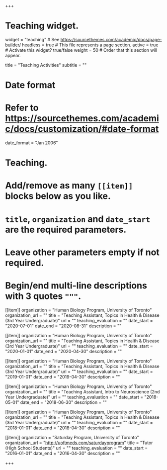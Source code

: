 +++
# Teaching widget.
widget = "teaching"  # See https://sourcethemes.com/academic/docs/page-builder/
headless = true  # This file represents a page section.
active = true  # Activate this widget? true/false
weight = 50  # Order that this section will appear.

title = "Teaching Activities"
subtitle = ""

# Date format
#   Refer to https://sourcethemes.com/academic/docs/customization/#date-format
date_format = "Jan 2006"

# Teaching.
#   Add/remove as many `[[item]]` blocks below as you like.
#   `title`, `organization` and `date_start` are the required parameters.
#   Leave other parameters empty if not required.
#   Begin/end multi-line descriptions with 3 quotes `"""`.

[[item]]
  organization = "Human Biology Program, University of Toronto"
  organization_url = ""
  title = "Teaching Assistant, Topics in Health & Disease (3rd Year Undergraduate)"
  url = ""
  teaching_evaluation = ""
  date_start = "2020-07-01"
  date_end = "2020-08-31"
  description = ""

[[item]]
  organization = "Human Biology Program, University of Toronto"
  organization_url = ""
  title = "Teaching Assistant, Topics in Health & Disease (3rd Year Undergraduate)"
  url = ""
  teaching_evaluation = ""
  date_start = "2020-01-01"
  date_end = "2020-04-30"
  description = ""

[[item]]
  organization = "Human Biology Program, University of Toronto"
  organization_url = ""
  title = "Teaching Assistant, Topics in Health & Disease (3rd Year Undergraduate)"
  url = ""
  teaching_evaluation = ""
  date_start = "2019-01-01"
  date_end = "2019-04-30"
  description = ""
  
[[item]]
  organization = "Human Biology Program, University of Toronto"
  organization_url = ""
  title = "Teaching Assistant, Intro to Neuroscience (2nd Year Undergraduate)"
  url = ""
  teaching_evaluation = ""
  date_start = "2018-05-01"
  date_end = "2018-06-30"
  description = ""

[[item]]
  organization = "Human Biology Program, University of Toronto"
  organization_url = ""
  title = "Teaching Assistant, Topics in Health & Disease (3rd Year Undergraduate)"
  url = ""
  teaching_evaluation = ""
  date_start = "2018-01-01"
  date_end = "2018-04-30"
  description = ""

[[item]]
  organization = "Saturday Program, University of Toronto"
  organization_url = "http://uoftmeds.com/saturdayprogram"
  title = "Tutor (High School Students)"
  url = ""
  teaching_evaluation = ""
  date_start = "2016-01-01"
  date_end = "2016-04-30"
  description = ""



+++


